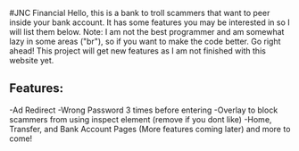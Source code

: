 #JNC Financial
Hello, this is a bank to troll scammers that want to peer inside your bank account. It has some features you may be interested in so I will list them below. Note: I am not the best programmer and am somewhat lazy in some areas ("br"), so if you want to make the code better. Go right ahead! This project will get new features as I am not finished with this website yet. 

## Features:
-Ad Redirect
-Wrong Password 3 times before entering
-Overlay to block scammers from using inspect element (remove if you dont like)
-Home, Transfer, and Bank Account Pages (More features coming later)
and more to come!

